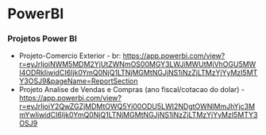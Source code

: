 # PowerBI

### Projetos Power BI

- Projeto-Comercio Exterior - br: https://app.powerbi.com/view?r=eyJrIjoiNWM5MDM2YjUtZWNmOS00MGY3LWJiMWUtMjVhOGU5MWI4ODRkIiwidCI6Ijk0YmQ0NjQ1LTNjMGMtNGJjNS1iNzZjLTMzYjYyMzI5MTY3OSJ9&pageName=ReportSection
- Projeto Analise de Vendas e Compras (ano fiscal/cotacao do dolar) - https://app.powerbi.com/view?r=eyJrIjoiY2QwZGZjMDMtOWQ5Yi00ODU5LWI2NDgtOWNlMmJhYjc3MmYwIiwidCI6Ijk0YmQ0NjQ1LTNjMGMtNGJjNS1iNzZjLTMzYjYyMzI5MTY3OSJ9

